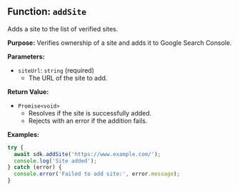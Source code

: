 ## Function: `addSite`

Adds a site to the list of verified sites.

**Purpose:**
Verifies ownership of a site and adds it to Google Search Console.

**Parameters:**
- `siteUrl`: `string` (required)
  - The URL of the site to add.

**Return Value:**
- `Promise<void>`
  - Resolves if the site is successfully added.
  - Rejects with an error if the addition fails.

**Examples:**

```typescript
try {
  await sdk.addSite('https://www.example.com/');
  console.log('Site added');
} catch (error) {
  console.error('Failed to add site:', error.message);
}
```